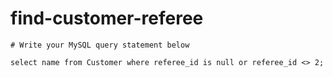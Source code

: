 
  # find-customer-referee

  ```mysql
  # Write your MySQL query statement below

select name from Customer where referee_id is null or referee_id <> 2;
  ```
  
